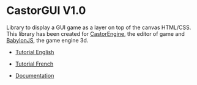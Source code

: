 # CastorGUI V1.0

Library to display a GUI game as a layer on top of the canvas HTML/CSS. This library has been created for [CastorEngine](http://www.castorengine.com/), the editor of game and [BabylonJS](http://www.babylonjs.com/), the game engine 3d.

* [Tutorial English](https://github.com/dad72/CastorGUI/wiki)
* [Tutorial French](https://bitbucket.org/Dad72/castorengine/wiki/Utiliser%20le%20systeme%20GUI%20dans%20les%20scripts)

* [Documentation](https://github.com/dad72/CastorGUI/tree/master/doc)
